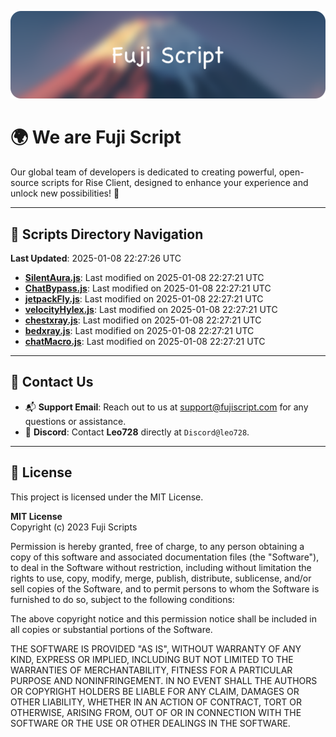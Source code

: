 ![Banner](.github/b.webp)

# 🌍 **We are Fuji Script**

Our global team of developers is dedicated to creating powerful, open-source scripts for Rise Client, designed to enhance your experience and unlock new possibilities! 🌟

---
<!-- SCRIPTS_NAVIGATION_START -->
## 📂 **Scripts Directory Navigation**

**Last Updated**: 2025-01-08 22:27:26 UTC

- **[SilentAura.js](scripts/SilentAura.js)**: Last modified on 2025-01-08 22:27:21 UTC
- **[ChatBypass.js](scripts/ChatBypass.js)**: Last modified on 2025-01-08 22:27:21 UTC
- **[jetpackFly.js](scripts/jetpackFly.js)**: Last modified on 2025-01-08 22:27:21 UTC
- **[velocityHylex.js](scripts/velocityHylex.js)**: Last modified on 2025-01-08 22:27:21 UTC
- **[chestxray.js](scripts/chestxray.js)**: Last modified on 2025-01-08 22:27:21 UTC
- **[bedxray.js](scripts/bedxray.js)**: Last modified on 2025-01-08 22:27:21 UTC
- **[chatMacro.js](scripts/chatMacro.js)**: Last modified on 2025-01-08 22:27:21 UTC

<!-- SCRIPTS_NAVIGATION_END -->

---

## 💬 **Contact Us**  
- 📬 **Support Email**: Reach out to us at [support@fujiscript.com](mailto:support@fujiscript.com) for any questions or assistance.  
- 💬 **Discord**: Contact **Leo728** directly at `Discord@leo728`.

---

## 📜 **License**

This project is licensed under the MIT License.  

**MIT License**  
Copyright (c) 2023 Fuji Scripts  

Permission is hereby granted, free of charge, to any person obtaining a copy of this software and associated documentation files (the "Software"), to deal in the Software without restriction, including without limitation the rights to use, copy, modify, merge, publish, distribute, sublicense, and/or sell copies of the Software, and to permit persons to whom the Software is furnished to do so, subject to the following conditions:  

The above copyright notice and this permission notice shall be included in all copies or substantial portions of the Software.  

THE SOFTWARE IS PROVIDED "AS IS", WITHOUT WARRANTY OF ANY KIND, EXPRESS OR IMPLIED, INCLUDING BUT NOT LIMITED TO THE WARRANTIES OF MERCHANTABILITY, FITNESS FOR A PARTICULAR PURPOSE AND NONINFRINGEMENT. IN NO EVENT SHALL THE AUTHORS OR COPYRIGHT HOLDERS BE LIABLE FOR ANY CLAIM, DAMAGES OR OTHER LIABILITY, WHETHER IN AN ACTION OF CONTRACT, TORT OR OTHERWISE, ARISING FROM, OUT OF OR IN CONNECTION WITH THE SOFTWARE OR THE USE OR OTHER DEALINGS IN THE SOFTWARE.  
